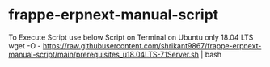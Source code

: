 # frappe-erpnext-manual-script

To Execute Script use below Script on Terminal on Ubuntu only 18.04 LTS
wget -O - https://raw.githubusercontent.com/shrikant9867/frappe-erpnext-manual-script/main/prerequisites_u18.04LTS-71Server.sh | bash
